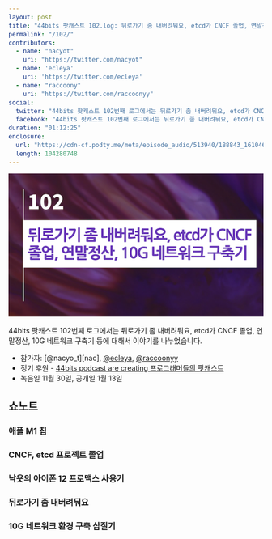```yaml
---
layout: post
title: "44bits 팟캐스트 102.log: 뒤로가기 좀 내버려둬요, etcd가 CNCF 졸업, 연말정산, 10G 네트워크 구축기"
permalink: "/102/"
contributors: 
  - name: "nacyot"
    uri: "https://twitter.com/nacyot"
  - name: 'ecleya'
    uri: 'https://twitter.com/ecleya'
  - name: "raccoony"
    uri: "https://twitter.com/raccoonyy"
social:
  twitter: "44bits 팟캐스트 102번째 로그에서는 뒤로가기 좀 내버려둬요, etcd가 CNCF 졸업, 연말정산, 10G 네트워크 구축기 등에 대해서 이야기를 나누었습니다."
  facebook: "44bits 팟캐스트 102번째 로그에서는 뒤로가기 좀 내버려둬요, etcd가 CNCF 졸업, 연말정산, 10G 네트워크 구축기 등에 대해서 이야기를 나누었습니다."
duration: "01:12:25"
enclosure:
  url: "https://cdn-cf.podty.me/meta/episode_audio/513940/188843_1610465308658.mp3"
  length: 104280748
---
```


![](https://github.com/44bits/stdout.fm/raw/master/_posts/images/44bits-102-log.png)

44bits 팟캐스트 102번째 로그에서는 뒤로가기 좀 내버려둬요, etcd가 CNCF 졸업, 연말정산, 10G 네트워크 구축기 등에 대해서 이야기를 나누었습니다.

* 참가자: [@nacyo_t][nac], [@ecleya][ecl], [@raccoonyy][rac]
* 정기 후원 - [44bits podcast are creating 프로그래머들의 팟캐스트](https://www.patreon.com/44bits_podcast)
* 녹음일 11월 30일, 공개일 1월 13일

[sea]: https://twitter.com/seapy
[ecl]: https://twitter.com/ecleya
[rac]: https://twitter.com/raccoonyy


## 쇼노트

### 애플 M1 칩

### CNCF, etcd 프로젝트 졸업 

### 낙욧의 아이폰 12 프로맥스 사용기

### 뒤로가기 좀 내버려둬요

### 10G 네트워크 환경 구축 삽질기

